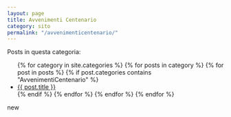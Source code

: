 ```yaml
---
layout: page
title: Avvenimenti Centenario
category: sito
permalink: "/avvenimenticentenario/"
---
```


Posts in questa categoria:

<ul>
{% for category in site.categories %}
    {% for posts in category %}
        {% for post in posts %}
            {% if post.categories contains "AvvenimentiCentenario" %}
                <li><a href="{{ site.baseurl }}{{ post.url }}">{{ post.title }}</a></li>
            {% endif %}
        {% endfor %}
    {% endfor %}
{% endfor %}
</ul>

new
